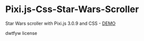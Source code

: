 # Pixi.js-Css-Star-Wars-Scroller

Star Wars scroller with Pixi.js 3.0.9 and CSS - [DEMO](http://www.enea.sk/pixijs-demos/starwars)

dwtfyw license

